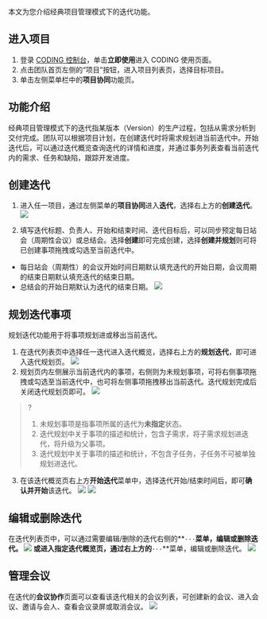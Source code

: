 本文为您介绍经典项目管理模式下的迭代功能。


## 进入项目
1. 登录 [CODING 控制台](https://console.cloud.tencent.com/coding)，单击**立即使用**进入 CODING 使用页面。
2. 点击团队首页左侧的“项目”按钮，进入项目列表页，选择目标项目。
3. 单击左侧菜单栏中的**项目协同**功能页。

## 功能介绍

经典项目管理模式下的迭代指某版本（Version）的生产过程，包括从需求分析到交付完成。团队可以根据项目计划，在创建迭代时将需求规划进当前迭代中。开始迭代后，可以通过迭代概览查询迭代的详情和进度，并通过事务列表查看当前迭代内的需求、任务和缺陷，跟踪开发进度。

## 创建迭代[](#create)

1. 进入任一项目，通过左侧菜单的**项目协同**进入**迭代**，选择右上方的**创建迭代**。
![](https://qcloudimg.tencent-cloud.cn/raw/65fb2b4db7fab71ba3f7be35ba939fd1.png)

2. 填写迭代标题、负责人、开始和结束时间、迭代目标后，可以同步预定每日站会（周期性会议）或总结会。选择**创建**即可完成创建，选择**创建并规划**则可将已创建事项拖拽或勾选至当前迭代中。
-   每日站会（周期性）的会议开始时间日期默认填充迭代的开始日期，会议周期的结束日期默认填充迭代的结束日期。
-   总结会的开始日期默认为迭代的结束日期。
![](https://qcloudimg.tencent-cloud.cn/raw/89eeb8b7c5da2f3f6b41619247ca2efb.png)

## 规划迭代事项[](#plan)

规划迭代功能用于将事项规划进或移出当前迭代。

1. 在迭代列表页中选择任一迭代进入迭代概览，选择右上方的**规划迭代**，即可进入迭代规划页。
![](https://qcloudimg.tencent-cloud.cn/raw/d7b5dab471a67467c4817e3acf165694.png)
2. 规划页内左侧展示当前迭代内的事项，右侧则为未规划事项，可将右侧事项拖拽或勾选至当前迭代中，也可将左侧事项拖拽移出当前迭代。迭代规划完成后关闭迭代规划页即可。
![](https://qcloudimg.tencent-cloud.cn/raw/1eead3f9886622888025b450b1972469.png)
>?
> 1.  未规划事项是指事项所属的迭代为**未指定**状态。
> 2.  迭代规划中关于事项的描述和统计，包含子需求，将子需求规划进迭代，将升级为父事项。
> 3.  迭代规划中关于事项的描述和统计，不包含子任务，子任务不可被单独规划进迭代。
3. 在该迭代概览页右上方**开始迭代**菜单中，选择迭代开始/结束时间后，即可**确认并开始**该迭代。
![](https://main.qcloudimg.com/raw/f7cb1abfe81a9390e03c4438debde8a0.png)
![](https://qcloudimg.tencent-cloud.cn/raw/f7c88826c5a2ef4b9f5d853c593d692b.png)

## 编辑或删除迭代[](#edit)

在迭代列表页中，可以通过需要编辑/删除的迭代右侧的**`···`**菜单，编辑或删除迭代。
![](https://main.qcloudimg.com/raw/62b9bf2ee8abd3ca9530124d3aa9e75f.png)
或进入指定迭代概览页，通过右上方的**`···`**菜单，编辑或删除迭代。
![](https://main.qcloudimg.com/raw/d3cd8990d2f1109eae32cec2734f8d5c.png)

## 管理会议[](#management)
在迭代的**会议协作**页面可以查看该迭代相关的会议列表，可创建新的会议、进入会议、邀请与会人、查看会议录屏或取消会议。
![](https://qcloudimg.tencent-cloud.cn/raw/15f6e4716596e60b003e09b168757920.png)